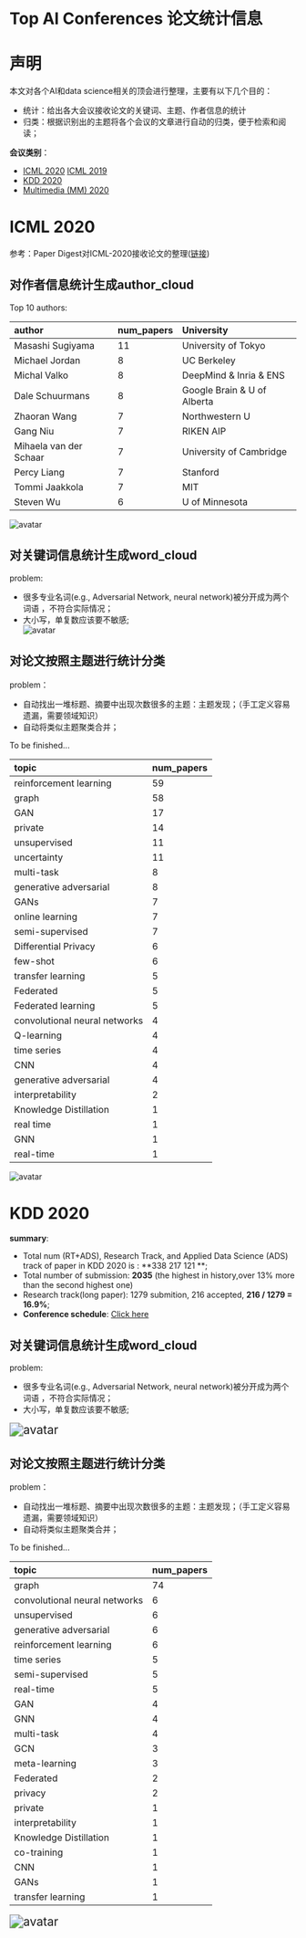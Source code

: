 # Top AI Conferences 论文统计信息

# 声明

本文对各个AI和data science相关的顶会进行整理，主要有以下几个目的：

- 统计：给出各大会议接收论文的关键词、主题、作者信息的统计
- 归类：根据识别出的主题将各个会议的文章进行自动的归类，便于检索和阅读；

**会议类别**：

* [ICML 2020](#ICML-2020)      [ICML 2019]()
* [KDD 2020](#KDD-2020)
* [Multimedia (MM) 2020](#MM-2020)

# ICML 2020

参考：Paper Digest对ICML-2020接收论文的整理([链接](https://www.paperdigest.org/2020/07/icml-2020-highlights/))

## 对作者信息统计生成author_cloud

Top 10 authors:

|author|num_papers|University|
|:----|:----|:----|
|Masashi Sugiyama|11|University of Tokyo|
|Michael Jordan|8|UC Berkeley|
|Michal Valko|8|DeepMind & Inria & ENS|
|Dale Schuurmans|8|Google Brain & U of Alberta|
|Zhaoran Wang|7|Northwestern U|
|Gang Niu|7|RIKEN AIP|
|Mihaela van der Schaar|7|University of Cambridge|
|Percy Liang| 7|Stanford|
|Tommi Jaakkola|7|MIT|
|Steven Wu|6|U of Minnesota|

![avatar](pic/author.png)
## 对关键词信息统计生成word_cloud
problem: 
- 很多专业名词(e.g., Adversarial Network, neural network)被分开成为两个词语
，不符合实际情况；<br>
- 大小写，单复数应该要不敏感;<br>
![avatar](pic/keyword.png)

## 对论文按照主题进行统计分类

problem：
- 自动找出一堆标题、摘要中出现次数很多的主题：主题发现；（手工定义容易遗漏，需要领域知识）
- 自动将类似主题聚类合并；


To be finished...


|topic|num_papers|
|:----|:----|
|reinforcement learning|59|
|graph|58|
|GAN|17|
|private|14|
|unsupervised|11|
|uncertainty|11|
|multi-task|8|
|generative adversarial|8|
|GANs|7|
|online learning|7|
|semi-supervised|7|
|Differential Privacy|6|
|few-shot|6|
|transfer learning|5|
|Federated|5|
|Federated learning|5|
|convolutional neural networks|4|
|Q-learning|4|
|time series|4|
|CNN|4|
|generative adversarial|4|
|interpretability|2|
|Knowledge Distillation|1|
|real time|1|
|GNN|1|
|real-time|1|

![avatar](pic/topic.png)

# KDD 2020

**summary**: <br>

- Total num (RT+ADS), Research Track, and Applied Data Science (ADS) track of paper in KDD 2020 is :  **338 217 121 **; 
- Total number of submission: **2035** (the highest in history,over 13% more than the second highest one)
- Research track(long paper): 1279 submition, 216 accepted, **216 / 1279 = 16.9%**; 
- **Conference schedule**: [Click here](https://www.kdd.org/kdd2020/schedule)

## 对关键词信息统计生成word_cloud
problem: 
- 很多专业名词(e.g., Adversarial Network, neural network)被分开成为两个词语
，不符合实际情况；<br>
- 大小写，单复数应该要不敏感;<br>
<img src="pic/KDD2020-keyword.png" alt="avatar" style="zoom:150%;" />

## 对论文按照主题进行统计分类

problem：
- 自动找出一堆标题、摘要中出现次数很多的主题：主题发现；（手工定义容易遗漏，需要领域知识）
- 自动将类似主题聚类合并；


To be finished...


|topic|num_papers|
|:----|:----|
|graph|74|
|convolutional neural networks|6|
|unsupervised|6|
|generative adversarial|6|
|reinforcement learning|6|
|time series|5|
|semi-supervised|5|
|real-time|5|
|GAN|4|
|GNN|4|
|multi-task|4|
|GCN|3|
|meta-learning|3|
|Federated|2|
|privacy|2|
|private|1|
|interpretability|1|
|Knowledge Distillation|1|
|co-training|1|
|CNN|1|
|GANs|1|
|transfer learning|1|

<img src="pic/KDD2020-topic.png" alt="avatar" style="zoom:150%;" />